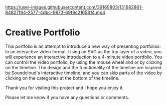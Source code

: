 

https://user-images.githubusercontent.com/39169803/131682861-84827f94-2577-4dbc-9973-69f6c2165814.mp4


# Creative Portfolio
This portfolio is an attempt to introduce a new way of presenting portfolios: In an interactive video format.
Using an SVG as the top layer of a video, you will experience an interactive introduction to a 4-minute video portfolio.
You can control the video portfolio, by using the mouse wheel and or by clicking on the timeline.
The design and the functionality of the timeline are inspired by Soundcloud's interactive timeline, and you can skip parts of the video by clicking on the categories at the bottom of the timeline.

Thank you for visiting this project and I hope you enjoy it.

Please let me know if you have any questions or comments.
